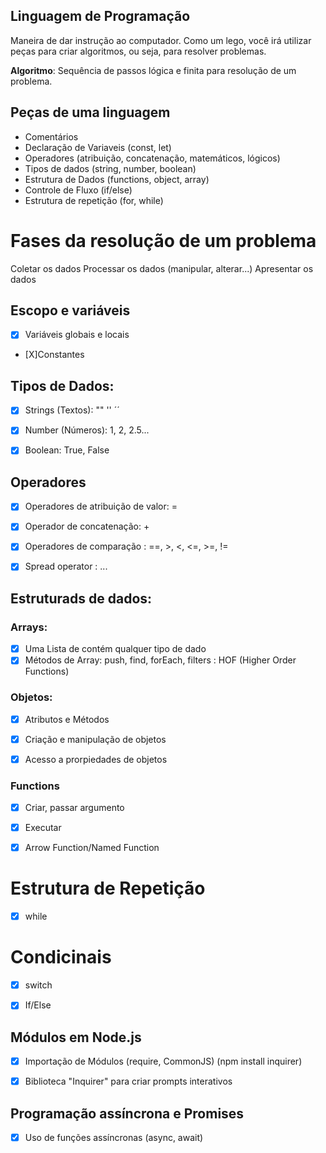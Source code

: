 ## Linguagem de Programação

Maneira de dar instrução ao computador.
Como um lego, você irá utilizar peças para criar algoritmos, ou seja, para resolver problemas.

**Algoritmo**: Sequência de passos lógica e finita para resolução de um problema.



## Peças de uma linguagem
- Comentários
- Declaração de Variaveis (const, let)
- Operadores (atribuição, concatenação, matemáticos, lógicos)
- Tipos de dados (string, number, boolean)
- Estrutura de Dados (functions, object, array)
- Controle de Fluxo (if/else)
- Estrutura de repetição (for, while)


# Fases da resolução de um problema

Coletar os dados
Processar os dados (manipular, alterar...)
Apresentar os dados



## Escopo e variáveis
- [X] Variáveis globais e locais
- [X]Constantes



## Tipos de Dados:

- [X] Strings (Textos): "" '' ´´
- [X] Number (Números): 1, 2, 2.5...
- [X] Boolean: True, False



## Operadores
- [X] Operadores de atribuição de valor: = 
- [X] Operador de concatenação: +
- [X] Operadores de comparação : ==, >, <, <=, >=, !=
- [X] Spread operator : ...




## Estruturads de dados:

### Arrays:
- [X] Uma Lista de contém qualquer tipo de dado
- [X] Métodos de Array: push, find, forEach, filters : HOF (Higher Order Functions)

### Objetos:

- [X] Atributos e Métodos
- [X] Criação e manipulação de objetos
- [X] Acesso a prorpiedades de objetos


### Functions
- [X] Criar, passar argumento
- [X] Executar
- [X] Arrow Function/Named Function



# Estrutura de Repetição
- [x] while


# Condicinais

- [x] switch
- [x] If/Else


## Módulos em Node.js

- [X] Importação de Módulos (require, CommonJS) (npm install inquirer)
- [X] Biblioteca "Inquirer" para criar prompts interativos


## Programação assíncrona e Promises
- [X] Uso de funções assíncronas (async, await)
